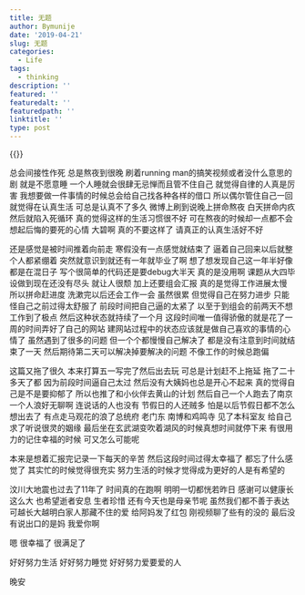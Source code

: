 ```yaml
---
title: 无题
author: Bymunije
date: '2019-04-21'
slug: 无题
categories:
  - Life
tags:
  - thinking
description: ''
featured: ''
featuredalt: ''
featuredpath: ''
linktitle: ''
type: post
---
```

{{<aplayer title="Stay With Me" author="朴灿烈&Punch" musicurl="/music/video/Stay With Me.mp3" lrcfile="/music/lrc/Stay With Me.lrc" coverimg="/music/cover/stay with me.jpg" themecolor="#b89a66">}}

总会间接性作死  总是熬夜到很晚  刷着running man的搞笑视频或者没什么意思的剧  就是不愿意睡 一个人睡就会很肆无忌惮而且管不住自己  就觉得自律的人真是厉害 我想要做一件事情的时候总会给自己找各种各样的借口 所以偶尔管住自己一回就觉得在认真生活 可总是认真不了多久  微博上刷到说晚上拼命熬夜 白天拼命内疚 然后就陷入死循环 真的觉得这样的生活习惯很不好 可在熬夜的时候却一点都不会想起后悔的要死的心情 大碧啊 真的不要这样了 请真正的认真生活好不好

还是感觉是被时间推着向前走 寒假没有一点感觉就结束了  逼着自己回来以后就整个人都紧绷着 突然就意识到就还有一年就毕业了啊 想了想发现自己这一年半好像都是在混日子 写个很简单的代码还是要debug大半天 真的是没用啊 课题从大四毕设做到现在还没有尽头 就让人很颓 加上还要组会汇报 真的是觉得工作进展太慢 所以拼命赶进度 洗漱完以后还会工作一会 虽然很累 但觉得自己在努力进步 只能怪自己之前过得太舒服了 前段时间把自己逼的太紧了 以至于到组会的前两天不想工作到了极点 然后这种状态就持续了一个月 这段时间唯一值得骄傲的就是花了一周的时间弄好了自己的网站 建网站过程中的状态应该就是做自己喜欢的事情的心情了 虽然遇到了很多的问题 但一个个都慢慢自己解决了 都是没有注意到时间就结束了一天  然后期待第二天可以解决掉要解决的问题 不像工作的时候总跑偏 

这篇又拖了很久 本来打算五一写完了然后出去玩 可总是计划赶不上拖延 拖了二十多天了都 因为前段时间逼自己太过 然后没有大姨妈也总是开心不起来 真的觉得自己是不是要抑郁了 所以也推了和小伙伴去黄山的计划  然后自己一个人跑去了南京 一个人浪好无聊啊 连说话的人也没有 节假日的人还贼多 怕是以后节假日都不怎么想出去了 有点走马观花的浪了总统府 老门东 南博和鸡鸣寺 见了本科室友 给自己求了听说很灵的姻缘 最后坐在玄武湖变吹着湖风的时候真想时间就停下来 有很用力的记住幸福的时候 可又怎么可能呢 



本来是想着汇报完记录一下每天的辛苦  然后这段时间过得太幸福了  都忘了什么感觉了 其实忙的时候觉得很充实 努力生活的时候才觉得成为更好的人是有希望的

汶川大地震也过去了11年了 时间真的在跑啊 明明一切都恍若昨日 感谢可以健康长这么大 也希望逝者安息 生者珍惜  还有今天也是母亲节呢 虽然我们都不善于表达 可越长大越明白家人那藏不住的爱 给阿妈发了红包 刚视频聊了些有的没的  最后没有说出口的是妈  我爱你啊 

嗯  很幸福了 很满足了

好好努力生活  好好努力睡觉  好好努力爱要爱的人

晚安